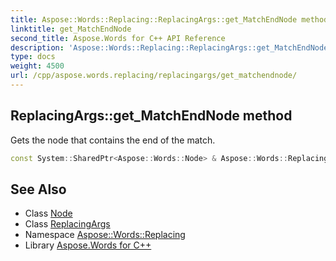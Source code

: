 ```yaml
---
title: Aspose::Words::Replacing::ReplacingArgs::get_MatchEndNode method
linktitle: get_MatchEndNode
second_title: Aspose.Words for C++ API Reference
description: 'Aspose::Words::Replacing::ReplacingArgs::get_MatchEndNode method. Gets the node that contains the end of the match in C++.'
type: docs
weight: 4500
url: /cpp/aspose.words.replacing/replacingargs/get_matchendnode/
---
```

## ReplacingArgs::get_MatchEndNode method


Gets the node that contains the end of the match.

```cpp
const System::SharedPtr<Aspose::Words::Node> & Aspose::Words::Replacing::ReplacingArgs::get_MatchEndNode() const
```

## See Also

* Class [Node](../../../aspose.words/node/)
* Class [ReplacingArgs](../)
* Namespace [Aspose::Words::Replacing](../../)
* Library [Aspose.Words for C++](../../../)
